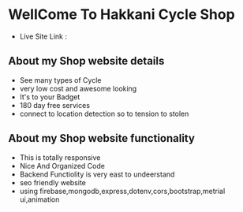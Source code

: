 # WellCome To Hakkani Cycle Shop

* Live Site Link : 

## About my Shop website details

 * See many types of Cycle
 * very low cost and awesome looking
 * It's to your Badget
 * 180 day free services
 * connect to location detection so to tension to stolen 
 
## About my Shop website functionality

 * This is totally responsive
 * Nice And Organized Code 
 * Backend Functiolity is very east to undeerstand
 * seo friendly website
 * using firebase,mongodb,express,dotenv,cors,bootstrap,metrial ui,animation


